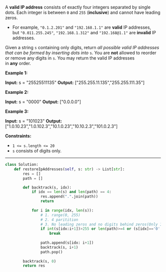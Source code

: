A **valid IP address** consists of exactly four integers separated by single dots. Each integer is between `0` and `255` (**inclusive**) and cannot have leading zeros.

- For example, `"0.1.2.201"` and `"192.168.1.1"` are **valid** IP addresses, but `"0.011.255.245"`, `"192.168.1.312"` and `"192.168@1.1"` are **invalid** IP addresses.

Given a string `s` containing only digits, return _all possible valid IP addresses that can be formed by inserting dots into_ `s`. You are **not** allowed to reorder or remove any digits in `s`. You may return the valid IP addresses in **any** order.

**Example 1:**

**Input:** s = "25525511135"
**Output:** ["255.255.11.135","255.255.111.35"]

**Example 2:**

**Input:** s = "0000"
**Output:** ["0.0.0.0"]

**Example 3:**

**Input:** s = "101023"
**Output:** ["1.0.10.23","1.0.102.3","10.1.0.23","10.10.2.3","101.0.2.3"]

**Constraints:**

- `1 <= s.length <= 20`
- `s` consists of digits only.

---

```python
class Solution:
    def restoreIpAddresses(self, s: str) -> List[str]:
        res = []
        path = []

        def backtrack(s, idx):
            if idx == len(s) and len(path) == 4:
                res.append(".".join(path))
                return
            
            for i in range(idx, len(s)):
                # 1. range(0, 255)
                # 2. 4 paritition
                # 3. No leading zeros and no digits behind zeros(Only 1 zero is ok)
                if int(s[idx:i+1])>255 or len(path)>=4 or (s[idx]=='0' and i-idx>0):
                    break
                
                path.append(s[idx: i+1])
                backtrack(s, i+1)
                path.pop()
        
        backtrack(s, 0)
        return res
```